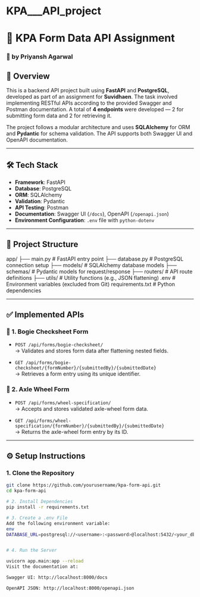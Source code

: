 # KPA___API_project

# 🚀 KPA Form Data API Assignment  
### 🔧 by Priyansh Agarwal

## 📌 Overview

This is a backend API project built using **FastAPI** and **PostgreSQL**, developed as part of an assignment for **Suvidhaen**. The task involved implementing RESTful APIs according to the provided Swagger and Postman documentation. A total of **4 endpoints** were developed — 2 for submitting form data and 2 for retrieving it.

The project follows a modular architecture and uses **SQLAlchemy** for ORM and **Pydantic** for schema validation. The API supports both Swagger UI and OpenAPI documentation.

---

## 🛠 Tech Stack

- **Framework**: FastAPI  
- **Database**: PostgreSQL  
- **ORM**: SQLAlchemy  
- **Validation**: Pydantic  
- **API Testing**: Postman  
- **Documentation**: Swagger UI (`/docs`), OpenAPI (`/openapi.json`)  
- **Environment Configuration**: `.env` file with `python-dotenv`

---

## 📁 Project Structure

app/
├── main.py # FastAPI entry point
├── database.py # PostgreSQL connection setup
├── models/ # SQLAlchemy database models
├── schemas/ # Pydantic models for request/response
├── routers/ # API route definitions
├── utils/ # Utility functions (e.g., JSON flattening)
.env # Environment variables (excluded from Git)
requirements.txt # Python dependencies

---

## ✅ Implemented APIs

### 🔧 1. Bogie Checksheet Form

- `POST /api/forms/bogie-checksheet/`  
  → Validates and stores form data after flattening nested fields.

- `GET /api/forms/bogie-checksheet/{formNumber}/{submittedBy}/{submittedDate}`  
  → Retrieves a form entry using its unique identifier.

### 🔧 2. Axle Wheel Form

- `POST /api/forms/wheel-specification/`  
  → Accepts and stores validated axle-wheel form data.

- `GET /api/forms/wheel-specification/{formNumber}/{submittedBy}/{submittedDate}`  
  → Returns the axle-wheel form entry by its ID.

---

## ⚙️ Setup Instructions

### 1. Clone the Repository

```bash
git clone https://github.com/yourusername/kpa-form-api.git
cd kpa-form-api

# 2. Install Dependencies
pip install -r requirements.txt

# 3. Create a .env File
Add the following environment variable:
env
DATABASE_URL=postgresql://<username>:<password>@localhost:5432/<your_db_name>


# 4. Run the Server

uvicorn app.main:app --reload
Visit the documentation at:

Swagger UI: http://localhost:8000/docs

OpenAPI JSON: http://localhost:8000/openapi.json

